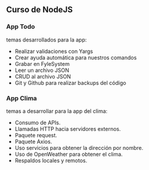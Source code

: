 
## Curso de NodeJS


### App Todo
temas desarrollados para la app:
- Realizar validaciones con Yargs
- Crear ayuda automática para nuestros comandos
- Grabar en FyleSystem
- Leer un archivo JSON
- CRUD al archivo JSON
- Git y Github para realizar backups del código

### App Clima
temas a desarrollar para la app del clima:
- Consumo de APIs.
- Llamadas HTTP hacia servidores externos.
- Paquete request.
- Paquete Axios.
- Uso servicios para obtener la dirección por nombre.
- Uso de OpenWeather para obtener el clima.
- Respaldos locales y remotos.
